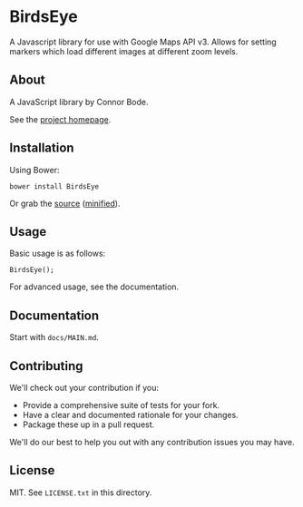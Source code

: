 # BirdsEye

A Javascript library for use with Google Maps API v3.  Allows for setting markers which load different images at different zoom levels.

## About

A JavaScript library by Connor Bode.

See the [project homepage](http://connorbode.github.io/BirdsEye).

## Installation

Using Bower:

    bower install BirdsEye

Or grab the [source](https://github.com/connorbode/BirdsEye/dist/BirdsEye.js) ([minified](https://github.com/connorbode/BirdsEye/dist/BirdsEye.min.js)).

## Usage

Basic usage is as follows:

    BirdsEye();

For advanced usage, see the documentation.

## Documentation

Start with `docs/MAIN.md`.

## Contributing

We'll check out your contribution if you:

* Provide a comprehensive suite of tests for your fork.
* Have a clear and documented rationale for your changes.
* Package these up in a pull request.

We'll do our best to help you out with any contribution issues you may have.

## License

MIT. See `LICENSE.txt` in this directory.
